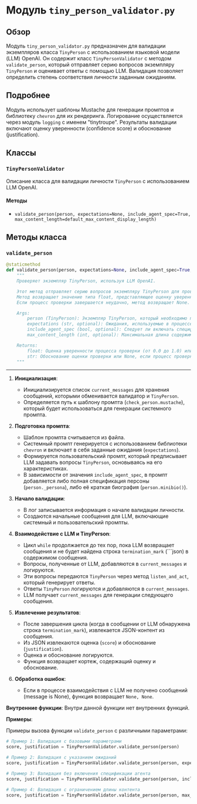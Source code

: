 # Модуль `tiny_person_validator.py`

## Обзор

Модуль `tiny_person_validator.py` предназначен для валидации экземпляров класса `TinyPerson` с использованием языковой модели (LLM) OpenAI. Он содержит класс `TinyPersonValidator` с методом `validate_person`, который отправляет серию вопросов экземпляру `TinyPerson` и оценивает ответы с помощью LLM. Валидация позволяет определить степень соответствия личности заданным ожиданиям.

## Подробнее

Модуль использует шаблоны Mustache для генерации промптов и библиотеку `chevron` для их рендеринга. Логирование осуществляется через модуль `logging` с именем "tinytroupe". Результаты валидации включают оценку уверенности (confidence score) и обоснование (justification).

## Классы

### `TinyPersonValidator`

Описание класса для валидации личности `TinyPerson` с использованием LLM OpenAI.

#### Методы

- `validate_person(person, expectations=None, include_agent_spec=True, max_content_length=default_max_content_display_length)`

## Методы класса

### `validate_person`

```python
@staticmethod
def validate_person(person, expectations=None, include_agent_spec=True, max_content_length=default_max_content_display_length) -> tuple[float, str]:
    """
    Проверяет экземпляр TinyPerson, используя LLM OpenAI.

    Этот метод отправляет серию вопросов экземпляру TinyPerson для проверки его ответов с использованием LLM OpenAI.
    Метод возвращает значение типа float, представляющее оценку уверенности процесса проверки.
    Если процесс проверки завершается неудачно, метод возвращает None.

    Args:
        person (TinyPerson): Экземпляр TinyPerson, который необходимо проверить.
        expectations (str, optional): Ожидания, используемые в процессе проверки. По умолчанию None.
        include_agent_spec (bool, optional): Следует ли включать спецификацию агента в запрос. По умолчанию False.
        max_content_length (int, optional): Максимальная длина содержимого, отображаемого при отображении разговора.

    Returns:
        float: Оценка уверенности процесса проверки (от 0.0 до 1.0) или None, если процесс проверки завершается неудачно.
        str: Обоснование оценки проверки или None, если процесс проверки завершается неудачно.
    """
```

****

1.  **Инициализация**:
    *   Инициализируется список `current_messages` для хранения сообщений, которыми обменивается валидатор и `TinyPerson`.
    *   Определяется путь к шаблону промпта (`check_person.mustache`), который будет использоваться для генерации системного промпта.

2.  **Подготовка промпта**:
    *   Шаблон промпта считывается из файла.
    *   Системный промпт генерируется с использованием библиотеки `chevron` и включает в себя заданные ожидания (`expectations`).
    *   Формируется пользовательский промпт, который предписывает LLM задавать вопросы `TinyPerson`, основываясь на его характеристиках.
    *   В зависимости от значения `include_agent_spec`, в промпт добавляется либо полная спецификация персоны (`person._persona`), либо её краткая биография (`person.minibio()`).

3.  **Начало валидации**:
    *   В лог записывается информация о начале валидации личности.
    *   Создаются начальные сообщения для LLM, включающие системный и пользовательский промпты.

4.  **Взаимодействие с LLM и TinyPerson**:
    *   Цикл `while` продолжается до тех пор, пока LLM возвращает сообщения и не будет найдена строка `termination_mark` (```json) в содержимом сообщения.
    *   Вопросы, полученные от LLM, добавляются в `current_messages` и логируются.
    *   Эти вопросы передаются `TinyPerson` через метод `listen_and_act`, который генерирует ответы.
    *   Ответы `TinyPerson` логируются и добавляются в `current_messages`.
    *   LLM получает `current_messages` для генерации следующего сообщения.

5.  **Извлечение результатов**:
    *   После завершения цикла (когда в сообщении от LLM обнаружена строка `termination_mark`), извлекается JSON-контент из сообщения.
    *   Из JSON извлекаются оценка (`score`) и обоснование (`justification`).
    *   Оценка и обоснование логируются.
    *   Функция возвращает кортеж, содержащий оценку и обоснование.

6.  **Обработка ошибок**:
    *   Если в процессе взаимодействия с LLM не получено сообщений (message is None), функция возвращает `None, None`.

**Внутренние функции**:
Внутри данной функции нет внутренних функций.

**Примеры**:

Примеры вызова функции `validate_person` с различными параметрами:

```python
# Пример 1: Валидация с базовыми параметрами
score, justification = TinyPersonValidator.validate_person(person)

# Пример 2: Валидация с указанием ожиданий
score, justification = TinyPersonValidator.validate_person(person, expectations="Ожидается, что персона будет дружелюбной и общительной.")

# Пример 3: Валидация без включения спецификации агента
score, justification = TinyPersonValidator.validate_person(person, include_agent_spec=False)

# Пример 4: Валидация с ограничением длины контента
score, justification = TinyPersonValidator.validate_person(person, max_content_length=512)